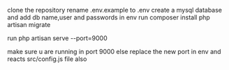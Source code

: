 clone the repository
rename .env.example to .env
create a mysql database and add db name,user and passwords in env
run composer install
php artisan migrate

run
php artisan serve --port=9000

make sure u are running in port 9000 else replace the new port in env and reacts src/config.js file also

